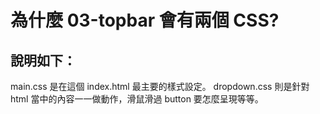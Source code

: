 # 為什麼 03-topbar 會有兩個 CSS?

## 說明如下：

main.css 是在這個 index.html 最主要的樣式設定。
dropdown.css 則是針對 html 當中的內容一一做動作，滑鼠滑過 button 要怎麼呈現等等。



